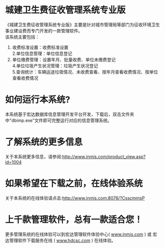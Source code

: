 # 城建卫生费征收管理系统专业版

《城建卫生费征收管理系统专业版》主要是针对城市管理局等部门为征收环境卫生事业建设费而专门开发的一款管理软件。  
该系统主要包括：   
1. 收费标准设置：收费标准设置  
2.单位信息管理：单位信息登记  
3. 单位缴费管理：设置年月、批量收费、单位未缴费登记  
4.单位垃圾产生状况管理：垃圾产生状况登记  
5.查询统计：车辆运送垃圾情况、未收费查看、按年月查看收费情况、按单位查看收费情况  

# 如何运行本系统?

本系统基于宏达数据库信息管理开发平台开发，下载后，双击文件夹中"dbimp.exe"文件即可完整运行对应的信息管理系统。

# 了解系统的更多信息

关于本系统更多信息，请参阅:http://www.inmis.com/product_view.asp?id=1004

# 如果希望在下载之前，在线体验系统

关于本系统的在线体验请点击:http://www.inmis.com:8076/?CsscmmsP

# 上千款管理软件，总有一款适合您！

更多管理系统的在线体验可以到宏达管理软件体验中心( www.inmis.com ) 或 宏达管理软件下载服务在线 ( www.hdcsc.com ) 在线体验。

